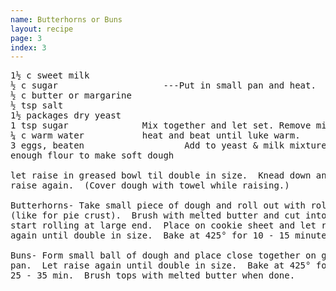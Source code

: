 ```yaml
---
name: Butterhorns or Buns
layout: recipe
page: 3
index: 3
---
```


<pre>
1½ c sweet milk
½ c sugar                    ---Put in small pan and heat.
½ c butter or margarine
½ tsp salt
1½ packages dry yeast
1 tsp sugar              Mix together and let set. Remove milk from
¼ c warm water           heat and beat until luke warm.
3 eggs, beaten                   Add to yeast & milk mixture.  Mix.
enough flour to make soft dough

let raise in greased bowl til double in size.  Knead down and let
raise again.  (Cover dough with towel while raising.)

Butterhorns- Take small piece of dough and roll out with rolling pin
(like for pie crust).  Brush with melted butter and cut into triangle,
start rolling at large end.  Place on cookie sheet and let raise
again until double in size.  Bake at 425° for 10 - 15 minutes.

Buns- Form small ball of dough and place close together on greased
pan.  Let raise again until double in size.  Bake at 425° for
25 - 35 min.  Brush tops with melted butter when done.
</pre>
